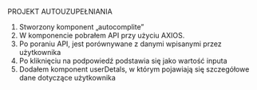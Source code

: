 PROJEKT AUTOUZUPEŁNIANIA
1.	Stworzony komponent „autocomplite”
2.	W komponencie pobrałem API przy użyciu AXIOS.
3.	Po poraniu API, jest porównywane z danymi wpisanymi przez użytkownika 
4.	Po kliknięciu na podpowiedź podstawia się jako wartość inputa
5.	Dodałem komponent userDetals, w którym pojawiają się szczegółowe dane dotyczące użytkownika 